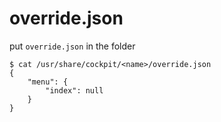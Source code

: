 # override.json

put `override.json` in the folder

```
$ cat /usr/share/cockpit/<name>/override.json
{
    "menu": {
        "index": null
    }
}
```
